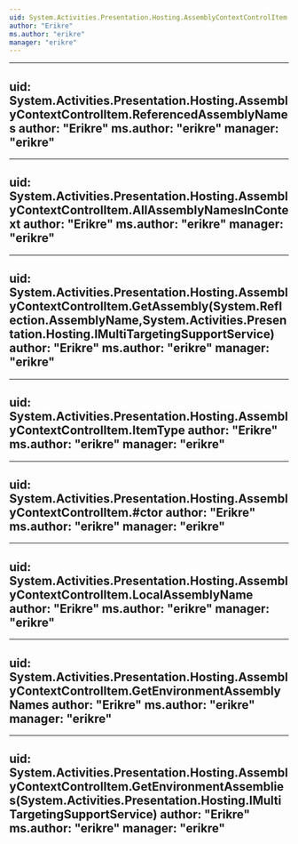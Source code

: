 ```yaml
---
uid: System.Activities.Presentation.Hosting.AssemblyContextControlItem
author: "Erikre"
ms.author: "erikre"
manager: "erikre"
---
```


---
uid: System.Activities.Presentation.Hosting.AssemblyContextControlItem.ReferencedAssemblyNames
author: "Erikre"
ms.author: "erikre"
manager: "erikre"
---

---
uid: System.Activities.Presentation.Hosting.AssemblyContextControlItem.AllAssemblyNamesInContext
author: "Erikre"
ms.author: "erikre"
manager: "erikre"
---

---
uid: System.Activities.Presentation.Hosting.AssemblyContextControlItem.GetAssembly(System.Reflection.AssemblyName,System.Activities.Presentation.Hosting.IMultiTargetingSupportService)
author: "Erikre"
ms.author: "erikre"
manager: "erikre"
---

---
uid: System.Activities.Presentation.Hosting.AssemblyContextControlItem.ItemType
author: "Erikre"
ms.author: "erikre"
manager: "erikre"
---

---
uid: System.Activities.Presentation.Hosting.AssemblyContextControlItem.#ctor
author: "Erikre"
ms.author: "erikre"
manager: "erikre"
---

---
uid: System.Activities.Presentation.Hosting.AssemblyContextControlItem.LocalAssemblyName
author: "Erikre"
ms.author: "erikre"
manager: "erikre"
---

---
uid: System.Activities.Presentation.Hosting.AssemblyContextControlItem.GetEnvironmentAssemblyNames
author: "Erikre"
ms.author: "erikre"
manager: "erikre"
---

---
uid: System.Activities.Presentation.Hosting.AssemblyContextControlItem.GetEnvironmentAssemblies(System.Activities.Presentation.Hosting.IMultiTargetingSupportService)
author: "Erikre"
ms.author: "erikre"
manager: "erikre"
---
